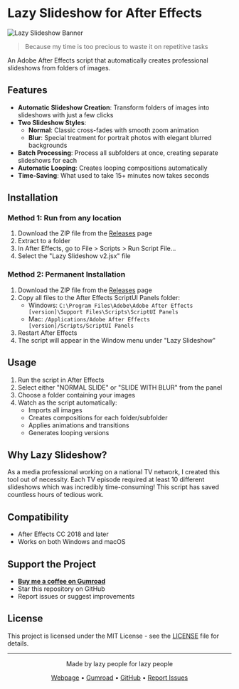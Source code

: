 # Lazy Slideshow for After Effects

![Lazy Slideshow Banner](https://i.postimg.cc/kGsyWJ6W/lazy-ident-github.png)

> Because my time is too precious to waste it on repetitive tasks

An Adobe After Effects script that automatically creates professional slideshows from folders of images.

## Features

- **Automatic Slideshow Creation**: Transform folders of images into slideshows with just a few clicks
- **Two Slideshow Styles**:
  - **Normal**: Classic cross-fades with smooth zoom animation
  - **Blur**: Special treatment for portrait photos with elegant blurred backgrounds
- **Batch Processing**: Process all subfolders at once, creating separate slideshows for each
- **Automatic Looping**: Creates looping compositions automatically
- **Time-Saving**: What used to take 15+ minutes now takes seconds

## Installation

### Method 1: Run from any location

1. Download the ZIP file from the [Releases](https://github.com/paolowu5/after-effects-lazy-slideshow/releases) page
2. Extract to a folder
3. In After Effects, go to File > Scripts > Run Script File...
4. Select the "Lazy Slideshow v2.jsx" file

### Method 2: Permanent Installation

1. Download the ZIP file from the [Releases](https://github.com/paolowu5/after-effects-lazy-slideshow/releases) page
2. Copy all files to the After Effects ScriptUI Panels folder:
   - Windows: `C:\Program Files\Adobe\Adobe After Effects [version]\Support Files\Scripts\ScriptUI Panels`
   - Mac: `/Applications/Adobe After Effects [version]/Scripts/ScriptUI Panels`
3. Restart After Effects
4. The script will appear in the Window menu under "Lazy Slideshow"

## Usage

1. Run the script in After Effects
2. Select either "NORMAL SLIDE" or "SLIDE WITH BLUR" from the panel
3. Choose a folder containing your images
4. Watch as the script automatically:
   - Imports all images
   - Creates compositions for each folder/subfolder
   - Applies animations and transitions
   - Generates looping versions

## Why Lazy Slideshow?

As a media professional working on a national TV network, I created this tool out of necessity. Each TV episode required at least 10 different slideshows which was incredibly time-consuming! This script has saved countless hours of tedious work.

## Compatibility

- After Effects CC 2018 and later
- Works on both Windows and macOS

## Support the Project

- **[Buy me a coffee on Gumroad](https://3156877858949.gumroad.com/l/lazyslideshow)**
- Star this repository on GitHub
- Report issues or suggest improvements

## License

This project is licensed under the MIT License - see the [LICENSE](LICENSE) file for details.

---

<div align="center">
  <p>Made by lazy people for lazy people</p>
  <p>
    <a href="https://lazyslideshow.pages.dev/">Webpage</a> •
    <a href="https://3156877858949.gumroad.com/l/lazyslideshow">Gumroad</a> •
    <a href="https://github.com/paolowu5/after-effects-lazy-slideshow">GitHub</a> • 
    <a href="https://github.com/paolowu5/after-effects-lazy-slideshow/issues">Report Issues</a>   
  </p>
</div>

